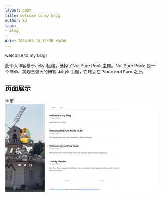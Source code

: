 ```yaml
---
layout: post
title: welcome to my blog
author: Xu
tags:
- blog
- 
date: 2024-04-19 13:56 +0800
---
```

welcome to my blog!

此个人博客基于Jekyll搭建，选择了Not Pure Poole主题。Not Pure Poole 是一个简单、美观且强大的博客 Jekyll 主题，它建立在 Poole and Pure 之上。

## 页面展示

主页
![主页](主页.png)
